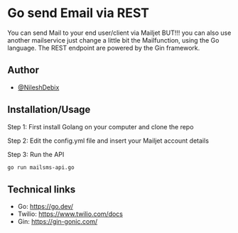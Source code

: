 # Go send Email via REST

You can send Mail to your end user/client via Mailjet BUT!!! you can also use another mailservice just change a little bit the Mailfunction, using the Go language. The REST endpoint are powered by the Gin framework.

## Author

- [@NileshDebix](https://github.com/NileshDebix)


## Installation/Usage

Step 1: First install Golang on your computer and clone the repo

Step 2: Edit the config.yml file and insert your Mailjet account details

Step 3: Run the API
```bash
go run mailsms-api.go
```
    
## Technical links

- Go: https://go.dev/
- Twilio: https://www.twilio.com/docs
- Gin: https://gin-gonic.com/
